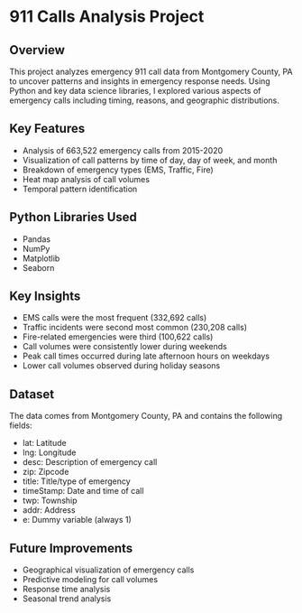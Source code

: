




# 911 Calls Analysis Project

## Overview
This project analyzes emergency 911 call data from Montgomery County, PA to uncover patterns and insights in emergency response needs. Using Python and key data science libraries, I explored various aspects of emergency calls including timing, reasons, and geographic distributions.

## Key Features
- Analysis of 663,522 emergency calls from 2015-2020
- Visualization of call patterns by time of day, day of week, and month
- Breakdown of emergency types (EMS, Traffic, Fire)
- Heat map analysis of call volumes
- Temporal pattern identification

## Python Libraries Used
- Pandas
- NumPy
- Matplotlib
- Seaborn

## Key Insights
- EMS calls were the most frequent (332,692 calls)
- Traffic incidents were second most common (230,208 calls)
- Fire-related emergencies were third (100,622 calls)
- Call volumes were consistently lower during weekends
- Peak call times occurred during late afternoon hours on weekdays
- Lower call volumes observed during holiday seasons

## Dataset
The data comes from Montgomery County, PA and contains the following fields:
- lat: Latitude
- lng: Longitude
- desc: Description of emergency call
- zip: Zipcode
- title: Title/type of emergency
- timeStamp: Date and time of call
- twp: Township
- addr: Address
- e: Dummy variable (always 1)

## Future Improvements
- Geographical visualization of emergency calls
- Predictive modeling for call volumes
- Response time analysis
- Seasonal trend analysis
